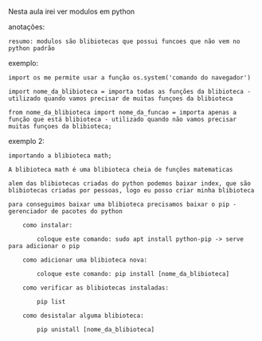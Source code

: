 Nesta aula irei ver modulos em python 

anotações:

    resumo: modulos são blibiotecas que possui funcoes que não vem no python padrão

exemplo:

    import os me permite usar a função os.system('comando do navegador')

    import nome_da_blibioteca = importa todas as funções da blibioteca - utilizado quando vamos precisar de muitas funçoes da blibioteca

    from nome_da_blibioteca import nome_da_funcao = importa apenas a função que está blibioteca - utilizado quando não vamos precisar muitas funçoes da blibioteca;

exemplo 2:

    importando a blibioteca math;

    A blibioteca math é uma blibioteca cheia de funções matematicas

    alem das blibiotecas criadas do python podemos baixar index, que são blibiotecas criadas por pessoas, logo eu posso criar minha blibioteca

    para conseguimos baixar uma blibioteca precisamos baixar o pip - gerenciador de pacotes do python

        como instalar: 
        
            coloque este comando: sudo apt install python-pip -> serve para adicionar o pip

        como adicionar uma blibioteca nova:

            coloque este comando: pip install [nome_da_blibioteca]

        como verificar as blibiotecas instaladas:

            pip list
        
        como desistalar alguma blibioteca:

            pip unistall [nome_da_blibioteca]
            







